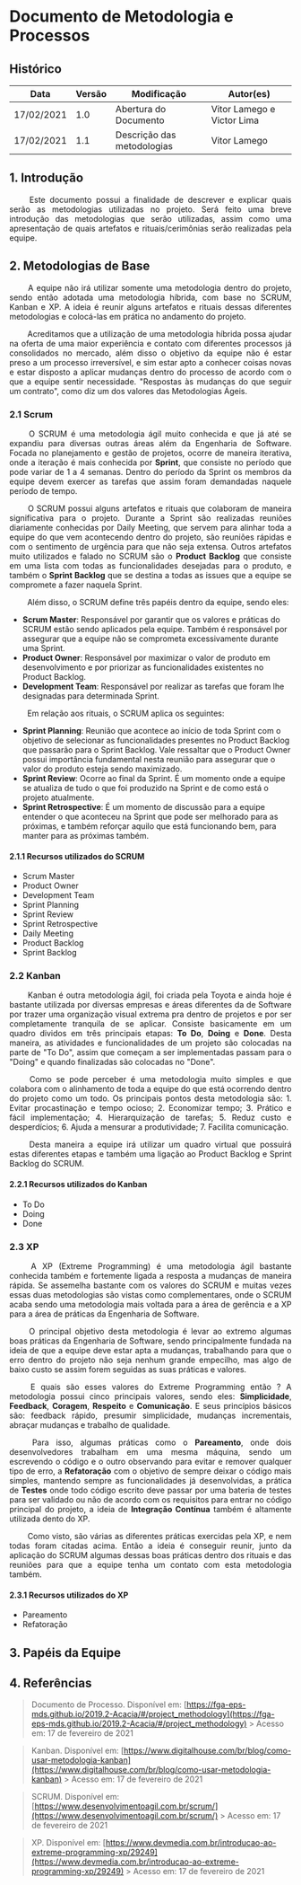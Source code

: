 # Documento de Metodologia e Processos

## Histórico
|Data|Versão|Modificação| Autor(es)
|--|--|--|--|
|17/02/2021|1.0|Abertura do Documento|Vitor Lamego e Victor Lima|  
|17/02/2021|1.1|Descrição das metodologias|Vitor Lamego|

## 1. Introdução
<p align = "justify"> &emsp;&emsp; Este documento possui a finalidade de descrever e explicar quais serão as metodologias utilizadas no projeto. Será feito uma breve introdução das metodologias que serão utilizadas, assim como uma apresentação de quais artefatos e rituais/cerimônias serão realizadas pela equipe. </p>

## 2. Metodologias de Base
<p align = "justify"> &emsp;&emsp; A equipe não irá utilizar somente uma metodologia dentro do projeto, sendo então adotada uma metodologia híbrida, com base no SCRUM, Kanban e XP. A ideia é reunir alguns artefatos e rituais dessas diferentes metodologias e colocá-las em prática no andamento do projeto. </p>

<p align = "justify"> &emsp;&emsp; Acreditamos que a utilização de uma metodologia híbrida possa ajudar na oferta de uma maior experiência e contato com diferentes processos já consolidados no mercado, além disso o objetivo da equipe não é estar preso a um processo irreversível, e sim estar apto a conhecer coisas novas e estar disposto a aplicar mudanças dentro do processo de acordo com o que a equipe sentir necessidade. "Respostas às mudanças do que seguir um contrato", como diz um dos valores das Metodologias Ágeis. </p>

### 2.1 Scrum
<p align = "justify"> &emsp;&emsp; O SCRUM é uma metodologia ágil muito conhecida e que já até se expandiu para diversas outras áreas além da Engenharia de Software. Focada no planejamento e gestão de projetos, ocorre de maneira iterativa, onde a iteração é mais conhecida por <b>Sprint</b>, que consiste no período que pode variar de 1 a 4 semanas. Dentro do período da Sprint os membros da equipe devem exercer as tarefas que assim foram demandadas naquele período de tempo. </p>

<p align = "justify"> &emsp;&emsp; O SCRUM possui alguns artefatos e rituais que colaboram de maneira significativa para o projeto. Durante a Sprint são realizadas reuniões diariamente conhecidas por Daily Meeting, que servem para alinhar toda a equipe do que vem acontecendo dentro do projeto, são reuniões rápidas e com o sentimento de urgência para que não seja extensa. Outros artefatos muito utilizados e falado no SCRUM são o <b>Product Backlog</b> que consiste em uma lista com todas as funcionalidades desejadas para o produto, e também o <b>Sprint Backlog</b> que se destina a todas as issues que a equipe se compromete a fazer naquela Sprint. </p>

<p align = "justify"> &emsp;&emsp; Além disso, o SCRUM define três papéis dentro da equipe, sendo eles: </p>

<ul>
    <li> <b>Scrum Master</b>: Responsável por garantir que os valores e práticas do SCRUM estão sendo aplicados pela equipe. Também é responsável por assegurar que a equipe não se comprometa excessivamente durante uma Sprint. </li>
    <li> <b>Product Owner</b>: Responsável por maximizar o valor de produto em desenvolvimento e por priorizar as funcionalidades existentes no Product Backlog. </li>
    <li> <b>Development Team</b>: Responsável por realizar as tarefas que foram lhe designadas para determinada Sprint. </li>
</ul>

<p align = "justify"> &emsp;&emsp; Em relação aos rituais, o SCRUM aplica os seguintes: </p>

<ul>
    <li> <b>Sprint Planning</b>: Reunião que acontece ao início de toda Sprint com o objetivo de selecionar as funcionalidades presentes no Product Backlog que passarão para o Sprint Backlog. Vale ressaltar que o Product Owner possui importância fundamental nesta reunião para assegurar que o valor do produto esteja sendo maximizado.
    <li> <b>Sprint Review</b>: Ocorre ao final da Sprint. É um momento onde a equipe se atualiza de tudo o que foi produzido na Sprint e de como está o projeto atualmente.
    <li> <b>Sprint Retrospective</b>: É um momento de discussão para a equipe entender o que aconteceu na Sprint que pode ser melhorado para as próximas, e também reforçar aquilo que está funcionando bem, para manter para as próximas também.
</ul>

#### 2.1.1 Recursos utilizados do SCRUM
* Scrum Master
* Product Owner
* Development Team
* Sprint Planning
* Sprint Review
* Sprint Retrospective
* Daily Meeting
* Product Backlog
* Sprint Backlog

### 2.2 Kanban
<p align = "justify"> &emsp;&emsp; Kanban é outra metodologia ágil, foi criada pela Toyota e ainda hoje é bastante utilizada por diversas empresas e áreas diferentes da de Software por trazer uma organização visual extrema pra dentro de projetos e por ser completamente tranquila de se aplicar. Consiste basicamente em um quadro dividos em três principais etapas: <b>To Do</b>, <b>Doing</b> e <b>Done</b>. Desta maneira, as atividades e funcionalidades de um projeto são colocadas na parte de "To Do", assim que começam a ser implementadas passam para o "Doing" e quando finalizadas são colocadas no "Done". </p>

<p align = "justify"> &emsp;&emsp; Como se pode perceber é uma metodologia muito simples e que colabora com o alinhamento de toda a equipe do que está ocorrendo dentro do projeto como um todo. Os principais pontos desta metodologia são:
1. Evitar procastinação e tempo ocioso;
2. Economizar tempo;
3. Prático e fácil implementação;
4. Hierarquização de tarefas;
5. Reduz custo e desperdícios;
6. Ajuda a mensurar a produtividade;
7. Facilita comunicação. </p>

<p align = "justify"> &emsp;&emsp; Desta maneira a equipe irá utilizar um quadro virtual que possuirá estas diferentes etapas e também uma ligação ao Product Backlog e Sprint Backlog do SCRUM. </p>


#### 2.2.1 Recursos utilizados do Kanban
* To Do
* Doing
* Done

### 2.3 XP
<p align = "justify"> &emsp;&emsp; A XP (Extreme Programming) é uma metodologia ágil bastante conhecida também e fortemente ligada a resposta a mudanças de maneira rápida. Se assemelha bastante com os valores do SCRUM e muitas vezes essas duas metodologias são vistas como complementares, onde o SCRUM acaba sendo uma metodologia mais voltada para a área de gerência e a XP para a área de práticas da Engenharia de Software. </p>

<p align = "justify"> &emsp;&emsp; O principal objetivo desta metodologia é levar ao extremo algumas boas práticas da Engenharia de Software, sendo principalmente fundada na ideia de que a equipe deve estar apta a mudanças, trabalhando para que o erro dentro do projeto não seja nenhum grande empecilho, mas algo de baixo custo se assim forem seguidas as suas práticas e valores. </p>

<p align = "justify"> &emsp;&emsp; E quais são esses valores do Extreme Programming então ? A metodologia possui cinco principais valores, sendo eles: <b>Simplicidade</b>, <b>Feedback</b>, <b>Coragem</b>, <b>Respeito</b> e <b>Comunicação</b>. E seus princípios básicos são: feedback rápido, presumir simplicidade, mudanças incrementais, abraçar mudanças e trabalho de qualidade. </p>

<p align = "justify"> &emsp;&emsp; Para isso, algumas práticas como o <b>Pareamento</b>, onde dois desenvolvedores trabalham em uma mesma máquina, sendo um escrevendo o código e o outro observando para evitar e remover qualquer tipo de erro, a <b>Refatoração</b> com o objetivo de sempre deixar o código mais simples, mantendo sempre as funcionalidades já desenvolvidas, a prática de <b>Testes</b> onde todo código escrito deve passar por uma bateria de testes para ser validado ou não de acordo com os requisitos para entrar no código principal do projeto, a ideia de <b>Integração Contínua</b> também é altamente utilizada dento do XP. </p>

<p align = "justify"> &emsp;&emsp; Como visto, são várias as diferentes práticas exercidas pela XP, e nem todas foram citadas acima. Então a ideia é conseguir reunir, junto da aplicação do SCRUM algumas dessas boas práticas dentro dos rituais e das reuniões para que a equipe tenha um contato com esta metodologia também. </p>

#### 2.3.1 Recursos utilizados do XP
* Pareamento
* Refatoração

## 3. Papéis da Equipe

## 4. Referências

>Documento de Processo. Disponível em: [https://fga-eps-mds.github.io/2019.2-Acacia/#/project_methodology](https://fga-eps-mds.github.io/2019.2-Acacia/#/project_methodology) > Acesso em: 17 de fevereiro de 2021

>Kanban. Disponível em: [https://www.digitalhouse.com/br/blog/como-usar-metodologia-kanban](https://www.digitalhouse.com/br/blog/como-usar-metodologia-kanban) > Acesso em: 17 de fevereiro de 2021

>SCRUM. Disponível em: [https://www.desenvolvimentoagil.com.br/scrum/](https://www.desenvolvimentoagil.com.br/scrum/) > Acesso em: 17 de fevereiro de 2021

>XP. Disponível em: [https://www.devmedia.com.br/introducao-ao-extreme-programming-xp/29249](https://www.devmedia.com.br/introducao-ao-extreme-programming-xp/29249) > Acesso em: 17 de fevereiro de 2021
